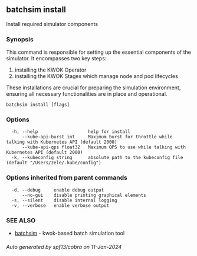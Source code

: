 ## batchsim install

Install required simulator components

### Synopsis

This command is responsible for setting up the essential components of the simulator.
It encompasses two key steps:
1. installing the KWOK Operator
2. installing the KWOK Stages which manage node and pod lifecycles

These installations are crucial for preparing the simulation environment,
ensuring all necessary functionalities are in place and operational.

```
batchsim install [flags]
```

### Options

```
  -h, --help                   help for install
      --kube-api-burst int     Maximum burst for throttle while talking with Kubernetes API (default 2000)
      --kube-api-qps float32   Maximum QPS to use while talking with Kubernetes API (default 2000)
  -k, --kubeconfig string      absolute path to the kubeconfig file (default "/Users/zele/.kube/config")
```

### Options inherited from parent commands

```
  -d, --debug     enable debug output
      --no-gui    disable printing graphical elements
  -s, --silent    disable internal logging
  -v, --verbose   enable verbose output
```

### SEE ALSO

* [batchsim](batchsim.md)	 - kwok-based batch simulation tool

###### Auto generated by spf13/cobra on 11-Jan-2024
